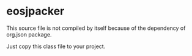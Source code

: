 # eosjpacker

This source file is not compiled by itself because of the dependency of org.json package.

Just copy this class file to your project.
